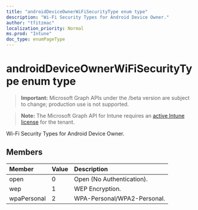 ```yaml
---
title: "androidDeviceOwnerWiFiSecurityType enum type"
description: "Wi-Fi Security Types for Android Device Owner."
author: "tfitzmac"
localization_priority: Normal
ms.prod: "Intune"
doc_type: enumPageType
---
```


# androidDeviceOwnerWiFiSecurityType enum type

> **Important:** Microsoft Graph APIs under the /beta version are subject to change; production use is not supported.

> **Note:** The Microsoft Graph API for Intune requires an [active Intune license](https://go.microsoft.com/fwlink/?linkid=839381) for the tenant.

Wi-Fi Security Types for Android Device Owner.

## Members
|Member|Value|Description|
|:---|:---|:---|
|open|0|Open (No Authentication).|
|wep|1|WEP Encryption.|
|wpaPersonal|2|WPA-Personal/WPA2-Personal.|




